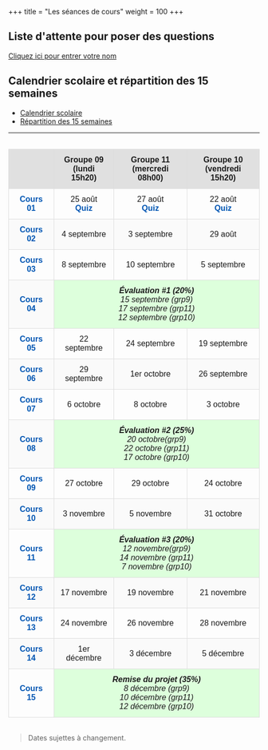 +++
title = "Les séances de cours"
weight = 100
+++

## Liste d'attente pour poser des questions

[Cliquez ici pour entrer votre nom](https://file-attente.netlify.app/)

## Calendrier scolaire et répartition des 15 semaines

* [Calendrier scolaire](./CALENDRIER-SCOLAIRE_Automne2025.pdf)
* [Répartition des 15 semaines](./CALENDRIER-REPARTITION_Automne2025.pdf)

---

<style>
table {
  width: 100%;
  border-collapse: collapse;
  font-family: sans-serif;
  margin: 2em 0;
}

thead {
  background-color: #f5f5f5;
}

th, td {
  border: 1px solid #ddd;
  padding: 12px;
  text-align: center;
  vertical-align: middle;
}

th {
  background-color: #e0e0e0;
  font-weight: bold;
}

td a {
  color: #0056b3;
  text-decoration: none;
  font-weight: bold;
}

td a:hover {
  text-decoration: underline;
}

tr:nth-child(even) {
  background-color: #fafafa;
}

tr:hover {
  background-color: #f0f8ff;
}

td[colspan="3"] {
  font-style: italic;
  background-color: #ddffdc !important;
  font-weight: 500;
}

</style>
<table>
  <thead>
    <tr>
      <th></th>
      <th>Groupe 09<br>(lundi 15h20)</th>
      <th>Groupe 11<br>(mercredi 08h00)</th>
      <th>Groupe 10<br>(vendredi 15h20)</th>
    </tr>
  </thead>
  <tbody>
    <tr>
      <td><a href="../semaine1/"><strong>Cours 01</strong></a></td>
      <td>25 août<br><a href="https://app.wooclap.com/SN1GRP09">Quiz</a></td>
      <td>27 août<br><a href="https://app.wooclap.com/SN1GRP11">Quiz</a></td>
      <td>22 août<br><a href="https://app.wooclap.com/SN1GRP10">Quiz</a></td>
    </tr>
    <tr>
      <td><a href="../semaine2/"><strong>Cours 02</strong></a></td>
      <td>4 septembre</td>
      <td>3 septembre</td>
      <td>29 août</td>
    </tr>
    <tr>
      <td><a href="../semaine3/"><strong>Cours 03</strong></a></td>
      <td>8 septembre</td>
      <td>10 septembre</td>
      <td>5 septembre</td>
    </tr>
    <tr>
      <td><a href="../semaine4/"><strong>Cours 04</strong></a></td>
      <td colspan="3"><strong>Évaluation #1 (20%)</strong><br>15 septembre (grp9)<br>17 septembre (grp11)<br>12 septembre (grp10)</td>
    </tr>
    <tr>
      <td><a href="../semaine5/"><strong>Cours 05</strong></a></td>
      <td>22 septembre</td>
      <td>24 septembre</td>
      <td>19 septembre</td>
    </tr>
    <tr>
      <td><a href="../semaine6/"><strong>Cours 06</strong></a></td>
      <td>29 septembre</td>
      <td>1er octobre</td>
      <td>26 septembre</td>
    </tr>
    <tr>
      <td><a href="../semaine7/"><strong>Cours 07</strong></a></td>
      <td>6 octobre</td>
      <td>8 octobre</td>
      <td>3 octobre</td>
    </tr>
    <tr>
      <td><a href="../semaine8/"><strong>Cours 08</strong></a></td>
      <td colspan="3"><strong>Évaluation #2 (25%)</strong><br>20 octobre(grp9)<br>22 octobre (grp11)<br>17 octobre (grp10)</td>
    </tr>
    <tr>
      <td><a href="../semaine9/"><strong>Cours 09</strong></a></td>
      <td>27 octobre</td>
      <td>29 octobre</td>
      <td>24 octobre</td>
    </tr>
    <tr>
      <td><a href="../semaine10/"><strong>Cours 10</strong></a></td>
      <td>3 novembre</td>
      <td>5 novembre</td>
      <td>31 octobre</td>
    </tr>
    <tr>
      <td><a href="../semaine11/"><strong>Cours 11</strong></a></td>
      <td colspan="3"><strong>Évaluation #3 (20%)</strong><br>12 novembre(grp9)<br>14 novembre (grp11)<br>7 novembre (grp10)</td>
    </tr>
    <tr>
      <td><a href="../semaine12/"><strong>Cours 12</strong></a></td>
      <td>17 novembre</td>
      <td>19 novembre</td>
      <td>21 novembre</td>
    </tr>
    <tr>
      <td><a href="../semaine13/"><strong>Cours 13</strong></a></td>
      <td>24 novembre</td>
      <td>26 novembre</td>
      <td>28 novembre</td>
    </tr>
    <tr>
      <td><a href="../semaine14/"><strong>Cours 14</strong></a></td>
      <td>1er décembre</td>
      <td>3 décembre</td>
      <td>5 décembre</td>
    </tr>
    <tr>
      <td><a href="../semaine15/"><strong>Cours 15</strong></a></td>
      <td colspan="3">
        <strong>Remise du projet (35%)</strong><br>
	8 décembre (grp9)<br>10 décembre (grp11)<br>12 décembre (grp10)
      </td>
    </tr>
  </tbody>
</table>

> Dates sujettes à changement.